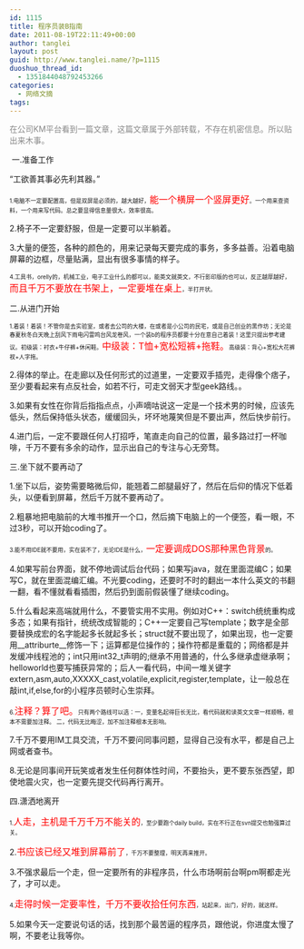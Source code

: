 ```yaml
---
id: 1115
title: 程序员装B指南
date: 2011-08-19T22:11:49+00:00
author: tanglei
layout: post
guid: http://www.tanglei.name/?p=1115
duoshuo_thread_id:
  - 1351844048792453266
categories:
  - 网络文摘
tags:
---
```

<span style="color: #888888;">在公司KM平台看到一篇文章，这篇文章属于外部转载，不存在机密信息。所以贴出来木事。</span>

<div>
   一.准备工作
</div>

“工欲善其事必先利其器。”

<span style="font-size: x-small;">1.电脑不一定要配置高，但是双屏是必须的，越大越好，</span><span style="color: #ff0000; font-size: medium;">能一个横屏一个竖屏更好</span><span style="font-size: x-small;">。一个用来查资料，一个用来写代码。总之要显得信息量很大，效率很高。</span>

2.椅子不一定要舒服，但是一定要可以半躺着。

3.大量的便签，各种的颜色的，用来记录每天要完成的事务，多多益善。沿着电脑屏幕的边框，尽量贴满，显出有很多事情的样子。

<span style="font-size: x-small;">4.工具书，orelly的，机械工业，电子工业什么的都可以，能英文就英文，不行影印版的也可以，反正越厚越好，</span><span style="color: #ff0000; font-size: medium;">而且千万不要放在书架上，一定要堆在桌上</span><span style="font-size: x-small;">，半打开状。</span>

二.从进门开始

<span style="font-size: x-small;">1.着装！着装！不管你是去实验室，或者去公司的大楼，在或者是小公司的民宅，或是自己创业的黑作坊；无论是春夏秋冬白天晚上刮风下雨电闪雷鸣台风龙卷风，一个装b的程序员都要十分在意自己着装！这里只提出参考建议。初级装：衬衣+牛仔裤+休闲鞋。</span><span style="color: #ff0000; font-size: medium;">中级装：T恤+宽松短裤+拖鞋。</span><span style="font-size: x-small;">高级装：背心+宽松大花裤衩+人字拖。</span>

2.得体的举止。在走廊以及任何形式的过道里，一定要双手插兜，走得像个痞子，至少要看起来有点反社会，如若不行，可走文弱天才型geek路线。。

3.如果有女性在你背后指指点点，小声嘀咕说这一定是一个技术男的时候，应该先低头，然后保持低头状态，缓缓回头，坏坏地蔑笑但是不要出声，然后快步前行。

4.进门后，一定不要跟任何人打招呼，笔直走向自己的位置，最多路过打一杯咖啡，千万不要有多余的动作，显示出自己的专注与心无旁骛。

三.坐下就不要再动了

1.坐下以后，姿势需要略微后仰，能翘着二郎腿最好了，然后在后仰的情况下低着头，以便看到屏幕，然后千万就不要再动了。

2.粗暴地把电脑前的大堆书推开一个口，然后摘下电脑上的一个便签，看一眼，不过3秒，可以开始coding了。

<span style="font-size: x-small;">3.能不用IDE就不要用，实在装不了，无论IDE是什么，</span><span style="color: #ff0000; font-size: medium;">一定要调成DOS那种黑色背景</span><span style="font-size: x-small;">的。</span>

4.如果写前台界面，就不停地调试后台代码；如果写java，就在里面混编C；如果写C，就在里面混编汇编。不光要coding，还要时不时的翻出一本什么英文的书翻一翻，看不懂就看看插图，然后扔到面前假装懂了继续coding。

5.什么看起来高端就用什么，不要管实用不实用。例如对C++：switch统统重构成多态；如果有指针，统统改成智能的；C++一定要自己写template；数字是全部要替换成宏的名字能起多长就起多长；struct就不要出现了，如果出现，也一定要用\_\_attriburte\_\_修饰一下；运算都是位操作的；操作符都是重载的；网络都是并发缓冲线程池的；int只用int32\_t声明的;继承不用普通的，什么多继承虚继承啊；helloworld也要写捕获异常的；后人一看代码，中间一堆关键字extern,asm,auto,XXXXX\_cast,volatile,explicit,register,template，让一般总在敲int,if,else,for的小程序员顿时心生崇拜。

<span style="font-size: x-small;">6.</span><span style="color: #ff0000; font-size: medium;">注释？算了吧。</span><span style="font-size: x-small;">只有两个路线可以选：一，变量名起得巨长无比，看代码就和读英文文章一样顺畅，根本不需要加注释。 二，代码无比晦涩，加不加注释根本无影响。</span>

7.千万不要用IM工具交流，千万不要问同事问题，显得自己没有水平，都是自己上网或者查书。

8.无论是同事间开玩笑或者发生任何群体性时间，不要抬头，更不要东张西望，即使地震火灾，也一定要先提交代码再行离开。

四.潇洒地离开

<span style="font-size: x-small;">1.</span><span style="color: #ff0000; font-size: medium;">人走，主机是千万千万不能关的</span><span style="font-size: x-small;">，至少要跑个daily build，实在不行正在svn提交也勉强算过关。</span>

2.<span style="color: #ff0000; font-size: medium;">书应该已经又堆到屏幕前了</span><span style="font-size: x-small;">，千万不要整理，明天再来推开。</span>

3.不强求最后一个走，但一定要所有的非程序员，什么市场啊前台啊pm啊都走光了，才可以走。

<span style="font-size: x-small;">4.</span><span style="color: #ff0000; font-size: medium;">走得时候一定要率性，千万不要收拾任何东西</span><span style="font-size: x-small;">，站起来，出门，好的，就这样。</span>

5.如果今天一定要说句话的话，找到那个最苦逼的程序员，跟他说，你进度太慢了啊，不要老让我等你。
